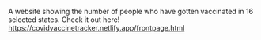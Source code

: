 A website showing the number of people who have gotten vaccinated in 16 selected states.
Check it out here!
https://covidvaccinetracker.netlify.app/frontpage.html


